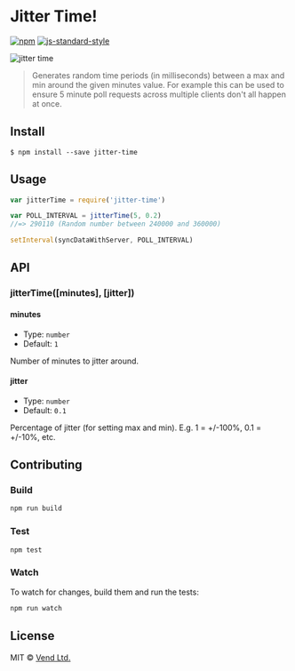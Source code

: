 # Jitter Time!

[![npm][npm-image]][npm-url]
[![js-standard-style][standard-style-image]][standard-style-url]

[npm-image]: https://img.shields.io/npm/v/jitter-time.svg?style=flat
[npm-url]: https://npmjs.org/package/jitter-time
[standard-style-image]: https://img.shields.io/badge/code%20style-standard-brightgreen.svg?style=flat
[standard-style-url]: https://github.com/feross/standard

![jitter time](http://media.giphy.com/media/gpGrAKmOsiD3W/giphy.gif)

> Generates random time periods (in milliseconds) between a max and min around the given minutes value. For
> example this can be used to ensure 5 minute poll requests across multiple clients don't all happen at once.

## Install

```
$ npm install --save jitter-time
```

## Usage

```js
var jitterTime = require('jitter-time')

var POLL_INTERVAL = jitterTime(5, 0.2)
//=> 290110 (Random number between 240000 and 360000)

setInterval(syncDataWithServer, POLL_INTERVAL)
```

## API

### jitterTime([minutes], [jitter])

#### minutes

- Type: `number`
- Default: `1`

Number of minutes to jitter around.

#### jitter

- Type: `number`
- Default: `0.1`

Percentage of jitter (for setting max and min). E.g. 1 = +/-100%, 0.1 = +/-10%, etc.

## Contributing

### Build

```js
npm run build
```

### Test

```js
npm test
```

### Watch

To watch for changes, build them and run the tests:

```js
npm run watch
```

## License

MIT © [Vend Ltd.](https://github.com/vend)
